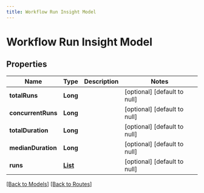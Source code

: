 ```yaml
---
title: Workflow Run Insight Model
---
```


# Workflow Run Insight Model
## Properties

| Name | Type | Description | Notes |
|------------ | ------------- | ------------- | -------------|
| **totalRuns** | **Long** |  | [optional] [default to null] |
| **concurrentRuns** | **Long** |  | [optional] [default to null] |
| **totalDuration** | **Long** |  | [optional] [default to null] |
| **medianDuration** | **Long** |  | [optional] [default to null] |
| **runs** | [**List**](WorkflowRunSummary) |  | [optional] [default to null] |

[[Back to Models]](../overview#models) [[Back to Routes]](../overview#routes)


